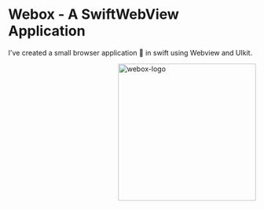 # Webox - A SwiftWebView Application
I've created a small browser application 📱 in swift using Webview and UIkit.

<img align="right" height=280 margin-top="10" alt="webox-logo" src="https://user-images.githubusercontent.com/61371035/140654914-48dd1ad3-8774-4b91-aa33-e9f56adb88fe.png"/>
